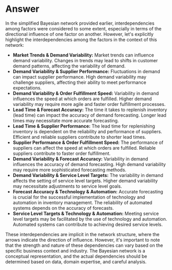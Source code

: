 # Answer

In the simplified Bayesian network provided earlier, interdependencies among factors were considered to some extent, 
especially in terms of the directional influence of one factor on another. However, let's explicitly highlight the 
interdependencies among the factors in the context of this network:

* **Market Trends & Demand Variability:** Market trends can influence demand variability. Changes in trends may lead to shifts in customer demand patterns, affecting the variability of demand.
* **Demand Variability & Supplier Performance:** Fluctuations in demand can impact supplier performance. High demand variability may challenge suppliers, affecting their ability to meet performance expectations.
* **Demand Variability & Order Fulfillment Speed:** Variability in demand influences the speed at which orders are fulfilled. Higher demand variability may require more agile and faster order fulfillment processes.
* **Lead Time & Forecast Accuracy:** The time it takes to replenish inventory (lead time) can impact the accuracy of demand forecasting. Longer lead times may necessitate more accurate forecasting.
* **Lead Time & Supplier Performance:** The lead time for replenishing inventory is dependent on the reliability and performance of suppliers. Efficient and reliable suppliers contribute to shorter lead times.
* **Supplier Performance & Order Fulfillment Speed:** The performance of suppliers can affect the speed at which orders are fulfilled. Reliable suppliers contribute to faster order fulfillment.
* **Demand Variability & Forecast Accuracy:** Variability in demand influences the accuracy of demand forecasting. High demand variability may require more sophisticated forecasting methods.
* **Demand Variability & Service Level Targets:** The variability in demand affects the setting of service level targets. Higher demand variability may necessitate adjustments to service level goals.
* **Forecast Accuracy & Technology & Automation:** Accurate forecasting is crucial for the successful implementation of technology and automation in inventory management. The reliability of automated systems depends on the accuracy of forecasts.
* **Service Level Targets & Technology & Automation:** Meeting service level targets may be facilitated by the use of technology and automation. Automated systems can contribute to achieving desired service levels.

These interdependencies are implicit in the network structure, where the arrows indicate the direction of influence. 
However, it's important to note that the strength and nature of these dependencies can vary based on the specific 
business context and industry. The Bayesian network is a conceptual representation, and the actual dependencies should 
be determined based on data, domain expertise, and careful analysis.